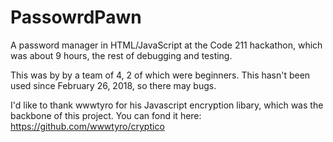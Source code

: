 # PassowrdPawn
A password manager in HTML/JavaScript at the Code 211 hackathon, which was about 9 hours, the rest of debugging and testing.

This was by by a team of 4, 2 of which were beginners. This hasn't been used since February 26, 2018, so there may bugs. 

I'd like to thank wwwtyro for his Javascript encryption libary, which was the backbone of this project.
You can fond it here:  https://github.com/wwwtyro/cryptico
